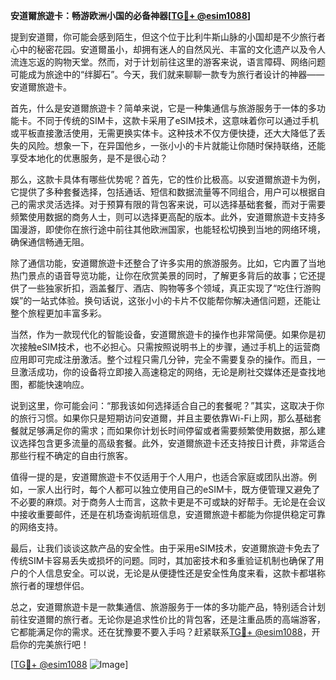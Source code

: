 **安道爾旅遊卡：畅游欧洲小国的必备神器[[TG💪+ @esim1088](https://t.me/s/esim1088)]**

提到安道爾，你可能会感到陌生，但这个位于比利牛斯山脉的小国却是不少旅行者心中的秘密花园。安道爾虽小，却拥有迷人的自然风光、丰富的文化遗产以及令人流连忘返的购物天堂。然而，对于计划前往这里的游客来说，语言障碍、网络问题可能成为旅途中的“绊脚石”。今天，我们就来聊聊一款专为旅行者设计的神器——安道爾旅遊卡。

首先，什么是安道爾旅遊卡？简单来说，它是一种集通信与旅游服务于一体的多功能卡。不同于传统的SIM卡，这款卡采用了eSIM技术，这意味着你可以通过手机或平板直接激活使用，无需更换实体卡。这种技术不仅方便快捷，还大大降低了丢失的风险。想象一下，在异国他乡，一张小小的卡片就能让你随时保持联络，还能享受本地化的优惠服务，是不是很心动？

那么，这款卡具体有哪些优势呢？首先，它的性价比极高。以安道爾旅遊卡为例，它提供了多种套餐选择，包括通话、短信和数据流量等不同组合，用户可以根据自己的需求灵活选择。对于预算有限的背包客来说，可以选择基础套餐，而对于需要频繁使用数据的商务人士，则可以选择更高配的版本。此外，安道爾旅遊卡支持多国漫游，即使你在旅行途中前往其他欧洲国家，也能轻松切换到当地的网络环境，确保通信畅通无阻。

除了通信功能，安道爾旅遊卡还整合了许多实用的旅游服务。比如，它内置了当地热门景点的语音导览功能，让你在欣赏美景的同时，了解更多背后的故事；它还提供了一些独家折扣，涵盖餐厅、酒店、购物等多个领域，真正实现了“吃住行游购娱”的一站式体验。换句话说，这张小小的卡片不仅能帮你解决通信问题，还能让整个旅程更加丰富多彩。

当然，作为一款现代化的智能设备，安道爾旅遊卡的操作也非常简便。如果你是初次接触eSIM技术，也不必担心。只需按照说明书上的步骤，通过手机上的运营商应用即可完成注册激活。整个过程只需几分钟，完全不需要复杂的操作。而且，一旦激活成功，你的设备将立即接入高速稳定的网络，无论是刷社交媒体还是查找地图，都能快速响应。

说到这里，你可能会问：“那我该如何选择适合自己的套餐呢？”其实，这取决于你的旅行习惯。如果你只是短期访问安道爾，并且主要依靠Wi-Fi上网，那么基础套餐就足够满足你的需求；而如果你计划长时间停留或者需要频繁使用数据，那么建议选择包含更多流量的高级套餐。此外，安道爾旅遊卡还支持按日计费，非常适合那些行程不确定的自由行旅客。

值得一提的是，安道爾旅遊卡不仅适用于个人用户，也适合家庭或团队出游。例如，一家人出行时，每个人都可以独立使用自己的eSIM卡，既方便管理又避免了不必要的麻烦。对于商务人士而言，这款卡更是不可或缺的好帮手。无论是在会议中接收重要邮件，还是在机场查询航班信息，安道爾旅遊卡都能为你提供稳定可靠的网络支持。

最后，让我们谈谈这款产品的安全性。由于采用eSIM技术，安道爾旅遊卡免去了传统SIM卡容易丢失或损坏的问题。同时，其加密技术和多重验证机制也确保了用户的个人信息安全。可以说，无论是从便捷性还是安全性角度来看，这款卡都堪称旅行者的理想伴侣。

总之，安道爾旅遊卡是一款集通信、旅游服务于一体的多功能产品，特别适合计划前往安道爾的旅行者。无论你是追求性价比的背包客，还是注重品质的高端游客，它都能满足你的需求。还在犹豫要不要入手吗？赶紧联系[TG💪+ @esim1088](https://t.me/s/esim1088)，开启你的完美旅行吧！

[[TG💪+ @esim1088](https://t.me/s/esim1088) ![Image](https://i.postimg.cc/4NQfJmqS/Snipaste-2025-05-13-00-14-12.png)]